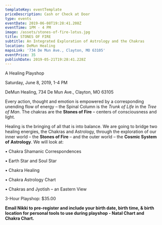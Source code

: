 ```yaml
---
templateKey: eventTemplate
priceDescription: Cash or Check at Door
type: events
eventDate: 2019-06-08T19:28:41.208Z
eventTime: 1PM - 4 PM
image: /assets/stones-of-fire-lotus.jpg
title: STONES OF FIRE
subtitle: An Integrated Exploration of Astrology and the Chakras
location: DeMun Healing
mapsLink: '734 De Mun Ave., Clayton, MO 63105'
eventPrice: 35
publishDate: 2019-05-21T19:28:41.228Z
---
```

A Healing Playshop

Saturday, June 8, 2019, 1-4 PM

DeMun Healing, 734 De Mun Ave., Clayton, MO 63105

Every action, thought and emotion is empowered by a corresponding unending flow of energy – the Spinal Column is the _Trunk of Life_ in the _Tree of Man_.  The chakras are the **Stones of Fire** – centers of consciousness and light.  

Healing is the bringing of all that is into balance.  We are going to bridge two healing energies, the Chakras and Astrology, through the exploration of our inner world – the **Stones of Fire** – and the outer world – the **Cosmic System of** **Astrology**.  We will look at:

•	Chakra Shamanic Correspondences

•	Earth Star and Soul Star

•	Chakra Healing

•	Chakra Astrology Chart

•	Chakras and Jyotish – an Eastern View

3-Hour Playshop:  $35.00   

**Email Nikki to pre-register and include your birth date, birth time, & birth location for personal tools to use during playshop - Natal Chart and Chakra Chart.**
